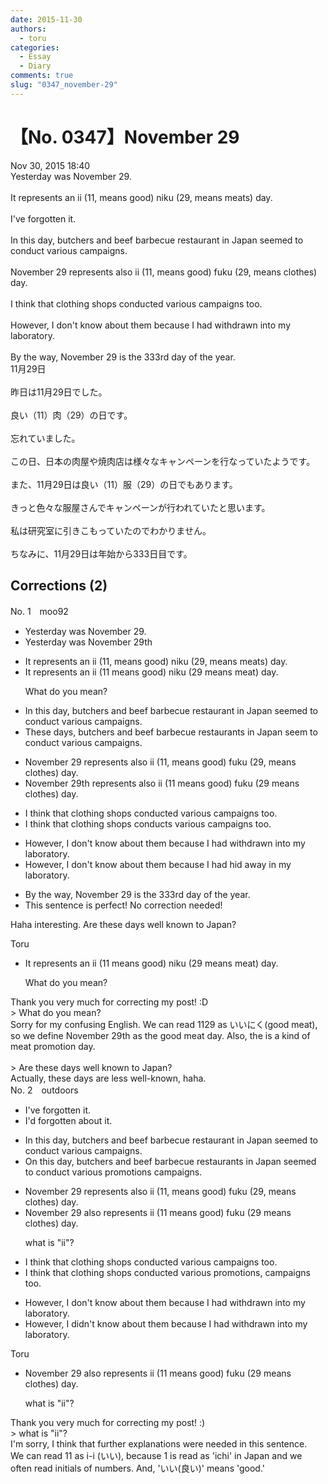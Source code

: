 ```yaml
---
date: 2015-11-30
authors:
  - toru
categories:
  - Essay
  - Diary
comments: true
slug: "0347_november-29"
---
```


# 【No. 0347】November 29
<div class="date">Nov 30, 2015 18:40</div>
<div id="post"><div id="body_show_ori">
Yesterday was November 29.<br/><br/>It represents an ii (11, means good) niku (29, means meats) day.<br/><br/>I've forgotten it.<br/><br/>In this day, butchers and beef barbecue restaurant in Japan seemed to conduct various campaigns.<br/><br/>November 29 represents also ii (11, means good) fuku (29, means clothes) day.<br/><br/>I think that clothing shops conducted various campaigns too.<br/><br/>However, I don't know about them because I had withdrawn into my laboratory.<br/><br/>By the way, November 29 is the 333rd day of the year.
</div></div>

<!-- more -->

<div id="post_ja"><div id="body_show_mo">
11月29日<br/><br/>昨日は11月29日でした。<br/><br/>良い（11）肉（29）の日です。<br/><br/>忘れていました。<br/><br/>この日、日本の肉屋や焼肉店は様々なキャンペーンを行なっていたようです。<br/><br/>また、11月29日は良い（11）服（29）の日でもあります。<br/><br/>きっと色々な服屋さんでキャンペーンが行われていたと思います。<br/><br/>私は研究室に引きこもっていたのでわかりません。<br/><br/>ちなみに、11月29日は年始から333日目です。
</div></div>

## Corrections (2)
<div id="block"><div class="first_name"> No. 1　<span class="just_name">moo92</span></div><div id="block2">
<ul class="correction_field">
<li class="incorrect">Yesterday was November 29.</li>
<li class="corrected correct">
Yesterday was November <span class="f_blue">29th</span>
</li>
</ul>
<ul class="correction_field">
<li class="incorrect">It represents an ii (11, means good) niku (29, means meats) day.</li>
<li class="corrected correct">
It represents an ii (<span class="f_blue">11 means good</span>) niku (<span class="f_blue">29 means meat</span>) day.
<p class="correction_comment">What do you mean?</p>
</li>
</ul>
<ul class="correction_field">
<li class="incorrect">In this day, butchers and beef barbecue restaurant in Japan seemed to conduct various campaigns.</li>
<li class="corrected correct">
<span class="f_blue">These days</span>, butchers and beef barbecue <span class="f_blue">restaurants </span>in Japan <span class="f_blue">seem </span>to conduct various campaigns.
</li>
</ul>
<ul class="correction_field">
<li class="incorrect">November 29 represents also ii (11, means good) fuku (29, means clothes) day.</li>
<li class="corrected correct">
November 29th represents also ii (11 means good) fuku (29 means clothes) day.
</li>
</ul>
<ul class="correction_field">
<li class="incorrect">I think that clothing shops conducted various campaigns too.</li>
<li class="corrected correct">
I think that clothing shops <span class="f_blue">conducts </span>various campaigns too.
</li>
</ul>
<ul class="correction_field">
<li class="incorrect">However, I don't know about them because I had withdrawn into my laboratory.</li>
<li class="corrected correct">
However, I don't know about them because I had<span class="f_blue"> hid away in </span>my laboratory.
</li>
</ul>
<ul class="correction_field">
<li class="incorrect">By the way, November 29 is the 333rd day of the year.</li>
<li class="corrected perfect">This sentence is perfect! No correction needed!</li>
</ul>
<p class="comment_small">
 Haha interesting. Are these days well known to Japan?
</p>

</div><div class="name"><span class="just_name">Toru</span><br><div class="quote_field"><ul class="correction_field">
<li class="corrected correct">
It represents an ii (<span class="f_blue">11 means good</span>) niku (<span class="f_blue">29 means meat</span>) day.
<p class="correction_comment">
What do you mean?
</p>
</li>
</ul></div>
Thank you very much for correcting my post! :D<br/>&gt; What do you mean?<br/>Sorry for my confusing English. We can read 1129 as いいにく(good meat), so we define November 29th as the good meat day. Also, the is a kind of meat promotion day.<br/><br/>&gt; Are these days well known to Japan?<br/>Actually, these days are less well-known, haha.
</div>
</div>
<div id="block"><div class="first_name"> No. 2　<span class="just_name">outdoors</span></div><div id="block2">
<ul class="correction_field">
<li class="incorrect">I've forgotten it.</li>
<li class="corrected correct">
I'<span class="f_red">d</span> forgotten <span class="f_blue">about</span> it.
</li>
</ul>
<ul class="correction_field">
<li class="incorrect">In this day, butchers and beef barbecue restaurant in Japan seemed to conduct various campaigns.</li>
<li class="corrected correct">
<span class="f_red">O</span>n this day, butchers and beef barbecue <span class="f_blue">restaurants </span>in Japan seem<span class="sline">ed</span> to conduct various <span class="f_blue">promotio</span><span class="f_blue">ns</span> <span class="sline">campaigns</span>.
</li>
</ul>
<ul class="correction_field">
<li class="incorrect">November 29 represents also ii (11, means good) fuku (29, means clothes) day.</li>
<li class="corrected correct">
November 29 also represents ii (11 means good) fuku (29 means clothes) day.
<p class="correction_comment">what is "ii"?</p>
</li>
</ul>
<ul class="correction_field">
<li class="incorrect">I think that clothing shops conducted various campaigns too.</li>
<li class="corrected correct">
I think that clothing shops conducted various <span class="f_blue">promotions,</span> <span class="sline">campaigns</span> too.
</li>
</ul>
<ul class="correction_field">
<li class="incorrect">However, I don't know about them because I had withdrawn into my laboratory.</li>
<li class="corrected correct">
However, I d<span class="f_blue">id</span>n't know about them because I had withdrawn into my laboratory.
</li>
</ul>
</div><div class="name"><span class="just_name">Toru</span><br><div class="quote_field"><ul class="correction_field">
<li class="corrected correct">
November 29 also represents ii (11 means good) fuku (29 means clothes) day.
<p class="correction_comment">
what is "ii"?
</p>
</li>
</ul></div>
Thank you very much for correcting my post! :)<br/>&gt; what is "ii"?<br/>I'm sorry, I think that further explanations were needed in this sentence.<br/>We can read 11 as i-i (いい), because 1 is read as 'ichi' in Japan and we often read initials of numbers. And, 'いい(良い)' means 'good.' 
</div>
</div>
